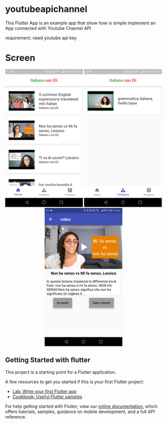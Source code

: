# youtubeapichannel

This Flutter App  is an example app that show how is simple implement an App connected with Youtube Channel API

requirement:
need youtube api key


# Screen

<div align="center">
    <img src="/Images/Screenshot_20190825-144203.png" width="250px"</img> 
    <img src="/Images/Screenshot_20190825-144218.png" width="250px"</img> 
    <img src="/Images/Screenshot_20190825-144257.png" width="250px"</img> 
</div>



## Getting Started with flutter

This project is a starting point for a Flutter application.

A few resources to get you started if this is your first Flutter project:

- [Lab: Write your first Flutter app](https://flutter.dev/docs/get-started/codelab)
- [Cookbook: Useful Flutter samples](https://flutter.dev/docs/cookbook)

For help getting started with Flutter, view our
[online documentation](https://flutter.dev/docs), which offers tutorials,
samples, guidance on mobile development, and a full API reference.
